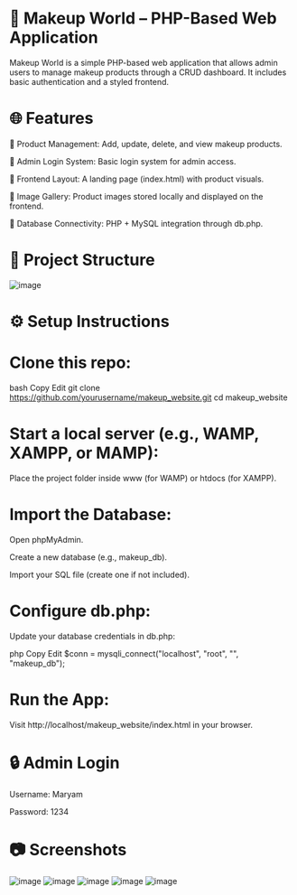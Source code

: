 # 💄 Makeup World – PHP-Based Web Application
Makeup World is a simple PHP-based web application that allows admin users to manage makeup products through a CRUD dashboard. It includes basic authentication and a styled frontend.

# 🌐 Features
🛒 Product Management: Add, update, delete, and view makeup products.

🔐 Admin Login System: Basic login system for admin access.

🎨 Frontend Layout: A landing page (index.html) with product visuals.

📸 Image Gallery: Product images stored locally and displayed on the frontend.

💾 Database Connectivity: PHP + MySQL integration through db.php.

# 📁 Project Structure
![image](https://github.com/user-attachments/assets/4f74aea8-57ed-4216-92a8-504720e8cb0b)
# ⚙️ Setup Instructions
# Clone this repo:

bash
Copy
Edit
git clone https://github.com/yourusername/makeup_website.git
cd makeup_website
# Start a local server (e.g., WAMP, XAMPP, or MAMP):

Place the project folder inside www (for WAMP) or htdocs (for XAMPP).

# Import the Database:

Open phpMyAdmin.

Create a new database (e.g., makeup_db).

Import your SQL file (create one if not included).

# Configure db.php:
Update your database credentials in db.php:

php
Copy
Edit
$conn = mysqli_connect("localhost", "root", "", "makeup_db");
# Run the App:

Visit http://localhost/makeup_website/index.html in your browser.

# 🔒 Admin Login
Username: Maryam

Password: 1234
# 📷 Screenshots
![image](https://github.com/user-attachments/assets/187540c5-5c9c-41fa-ba98-c6bfa553cd8e)
![image](https://github.com/user-attachments/assets/ad99a6e6-5284-4735-bcdf-747a8bcc0549)
![image](https://github.com/user-attachments/assets/fc74f085-4dcf-476f-8565-137d2052840e)
![image](https://github.com/user-attachments/assets/c028a56e-d2d3-40e6-83aa-c8ac436bdb88)
![image](https://github.com/user-attachments/assets/81ae462c-9f51-43bf-ac7e-2402a2565269)

